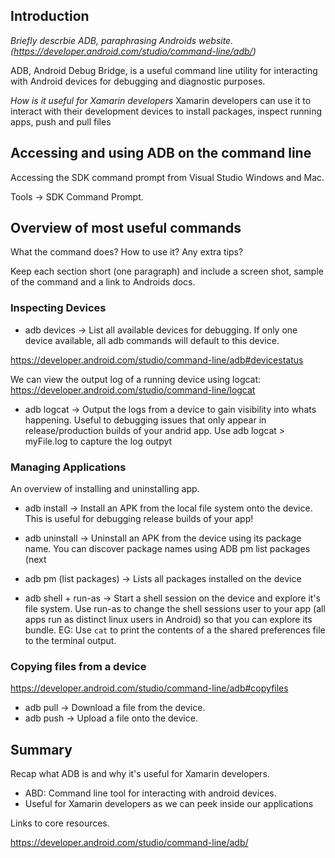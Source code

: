 
## Introduction

*Briefly descrbie ADB, paraphrasing Androids website. (https://developer.android.com/studio/command-line/adb/)*

ADB, Android Debug Bridge, is a useful command line utility for interacting with Android devices for debugging and diagnostic purposes.

*How is it useful for Xamarin developers*
Xamarin developers can use it to interact with their development devices to install packages, inspect running apps, push and pull files

## Accessing and using ADB on the command line

Accessing the SDK command prompt from Visual Studio Windows and Mac.

Tools -> SDK Command Prompt.

## Overview of most useful commands

What the command does? How to use it? Any extra tips?

Keep each section short (one paragraph) and include a screen shot, sample of the command and a link to Androids docs.

### Inspecting Devices

 * adb devices -> List all available devices for debugging. If only one device available, all adb commands will default to this device.

https://developer.android.com/studio/command-line/adb#devicestatus

We can view the output log of a running device using logcat: https://developer.android.com/studio/command-line/logcat

 * adb logcat -> Output the logs from a device to gain visibility into whats happening. Useful to debugging issues that only appear in release/production builds of your andrid app. Use adb logcat > myFile.log to capture the log outpyt

### Managing Applications

An overview of installing and uninstalling app.

 * adb install -> Install an APK from the local file system onto the device. This is useful for debugging release builds of your app!

 * adb uninstall -> Uninstall an APK from the device using its package name. You can discover package names using ADB pm list packages (next

 * adb pm (list packages) -> Lists all packages installed on the device

 * adb shell + run-as -> Start a shell session on the device and explore it's file system. Use run-as to change the shell sessions user to your app (all apps run as distinct linux users in Android) so that you can explore its bundle. EG: Use `cat` to print the contents of a the shared preferences file to the terminal output.

### Copying files from a device

https://developer.android.com/studio/command-line/adb#copyfiles

 * adb pull -> Download a file from the device.
 * adb push -> Upload a file onto the device.

## Summary

Recap what ADB is and why it's useful for Xamarin developers.

 * ABD: Command line tool for interacting with android devices.
 * Useful for Xamarin developers as we can peek inside our applications

Links to core resources.

https://developer.android.com/studio/command-line/adb/
